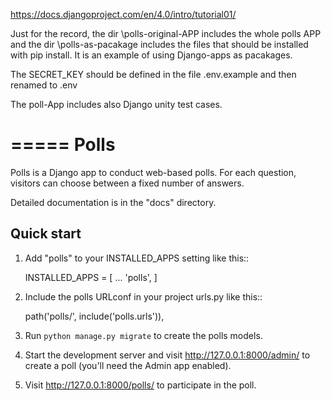 https://docs.djangoproject.com/en/4.0/intro/tutorial01/

Just for the record, the dir \polls-original-APP includes the whole polls APP and the dir \polls-as-pacakage includes the files that should be installed with pip install.
It is an example of using Django-apps as pacakages. 

The SECRET_KEY should be defined in the file .env.example and then renamed to .env

The poll-App includes also Django unity test cases. 

=====
Polls
=====

Polls is a Django app to conduct web-based polls. For each question,
visitors can choose between a fixed number of answers.

Detailed documentation is in the "docs" directory.

Quick start
-----------

1. Add "polls" to your INSTALLED_APPS setting like this::

    INSTALLED_APPS = [
        ...
        'polls',
    ]

2. Include the polls URLconf in your project urls.py like this::

    path('polls/', include('polls.urls')),

3. Run ``python manage.py migrate`` to create the polls models.

4. Start the development server and visit http://127.0.0.1:8000/admin/
   to create a poll (you'll need the Admin app enabled).

5. Visit http://127.0.0.1:8000/polls/ to participate in the poll.